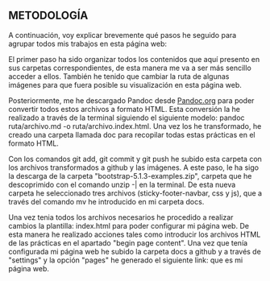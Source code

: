 ## METODOLOGÍA
A continuación, voy explicar brevemente qué pasos he seguido para agrupar todos mis trabajos en esta página web:

El primer paso ha sido organizar todos los contenidos que aquí presento en sus carpetas correspondientes, de esta manera me va a ser más sencillo acceder a ellos. También he tenido que cambiar la ruta de algunas imágenes para que fuera posible su visualización en esta página web. 

Posteriormente, me he descargado Pandoc desde [Pandoc.org](https://pandoc.org/installing.html) para poder convertir todos estos archivos a formato HTML. Esta conversión la he realizado a través de la terminal siguiendo el siguiente modelo:  pandoc ruta/archivo.md -o ruta/archivo.index.html. Una vez los he transformado, he creado una carpeta llamada doc para recopilar todas estas prácticas en el formato HTML.

Con los comandos git add, git commit y git push he subido esta carpeta con los archivos transformados a github y las imágenes. A este paso, le ha sigo la descarga de la carpeta "bootstrap-5.1.3-examples.zip", carpeta que he descoprimido con el comando unzip -| en la terminal. De esta nueva carpeta he seleccionado tres archivos (sticky-footer-navbar, css y js), que a través del comando mv he introducido en mi carpeta docs.

Una vez tenia todos los archivos necesarios he procedido a realizar cambios la plantilla: index.html para poder configurar mi página web. De esta manera he realizado acciones tales como introducir los archivos HTML de las prácticas en el apartado "begin page content". Una vez que tenía configurada mi página web he subido la carpeta docs a github y a través de "settings" y la opción "pages" he generado el siguiente link:      que es mi página web.

